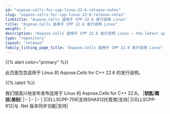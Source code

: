 ```yaml
---
id: "aspose-cells-for-cpp-linux-22-6-release-notes"
slug: "aspose-cells-for-cpp-linux-22-6-release-notes"
linktitle: "Aspose.Cells 适用于 CPP 22.6 发行说明 Linux"
title: "Aspose.Cells 适用于 CPP 22.6 发行说明 Linux"
weight: 7
description: "Aspose.Cells 适用于 CPP 22.6 发行说明 Linux – the latest updates and fixes."
type: "repository"
layout: "release"
family_listing_page_title: "Aspose.Cells 适用于 CPP 22.6 发行说明 Linux"
---
```

{{% alert color="primary" %}}

此页面包含适用于 Linux 的 Aspose.Cells for C++ 22.6 的发行说明。

{{% /alert %}}

我们很高兴地宣布发布适用于 Linux 的 Aspose.Cells for C++ 22.6。
|**钥匙**|**概括**|**类别**|
|:- |:- |:- |
|CELLSCPP-759|支持SHA512托管类|支持|
|CELLSCPP-812|与 .Net 版本同步功能|支持|
